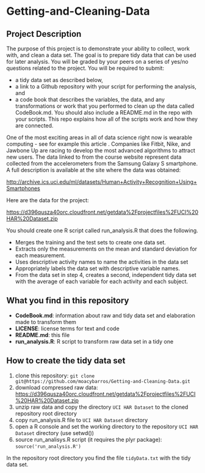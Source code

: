 # Getting-and-Cleaning-Data

## Project Description
The purpose of this project is to demonstrate your ability to collect, work with, and clean a data set. The goal is to prepare tidy data that can be used for later analysis. You will be graded by your peers on a series of yes/no questions related to the project. 
You will be required to submit: 
- a tidy data set as described below, 
- a link to a Github repository with your script for performing the analysis, and 
- a code book that describes the variables, the data, and any transformations or work that you performed to clean up the data called CodeBook.md. You should also include a README.md in the repo with your scripts. This repo explains how all of the scripts work and how they are connected.

One of the most exciting areas in all of data science right now is wearable computing - see for example this article . Companies like Fitbit, Nike, and Jawbone Up are racing to develop the most advanced algorithms to attract new users. The data linked to from the course website represent data collected from the accelerometers from the Samsung Galaxy S smartphone. A full description is available at the site where the data was obtained: 

http://archive.ics.uci.edu/ml/datasets/Human+Activity+Recognition+Using+Smartphones 

Here are the data for the project: 

https://d396qusza40orc.cloudfront.net/getdata%2Fprojectfiles%2FUCI%20HAR%20Dataset.zip 


You should create one R script called run_analysis.R that does the following. 
- Merges the training and the test sets to create one data set.
- Extracts only the measurements on the mean and standard deviation for each measurement. 
- Uses descriptive activity names to name the activities in the data set
- Appropriately labels the data set with descriptive variable names. 
- From the data set in step 4, creates a second, independent tidy data set with the average of each variable for each activity and each subject.

## What you find in this repository

- __CodeBook.md__: information about raw and tidy data set and elaboration made to
  transform them
- __LICENSE__: license terms for text and code
- __README.md__: this file
- __run_analysis.R__: R script to transform raw data set in a tidy one

## How to create the tidy data set

1. clone this repository: `git clone git@https://github.com/moacybarros/Getting-and-Cleaning-Data.git`
2. download compressed raw data: https://d396qusza40orc.cloudfront.net/getdata%2Fprojectfiles%2FUCI%20HAR%20Dataset.zip
3. unzip raw data and copy the directory `UCI HAR Dataset` to the cloned repository root directory
4. copy run_analysis.R file to `UCI HAR Dataset` directory
4. open a R console and set the working directory to the repository `UCI HAR Dataset` directory (use setwd())
5. source run_analisys.R script (it requires the plyr package): `source('run_analysis.R')`

In the repository root directory you find the file `tidyData.txt` with the tidy data set.
